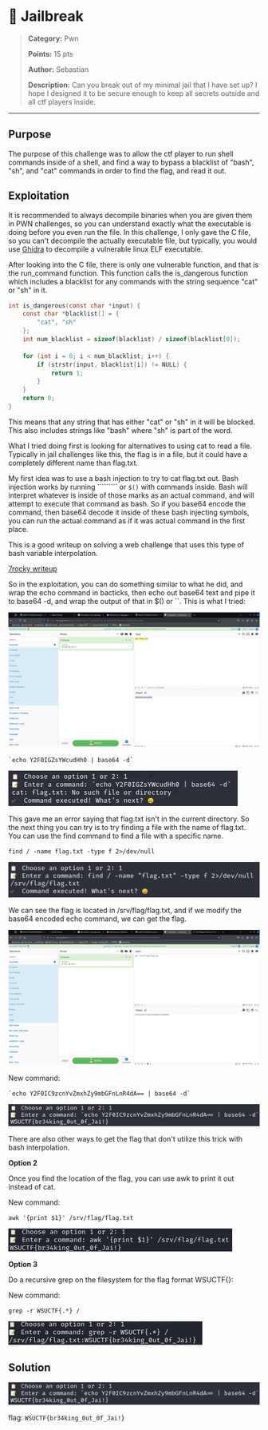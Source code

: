 # 🏴 Jailbreak

> **Category:** Pwn
>
> **Points:** 15 pts
>
> **Author:** Sebastian
>
> **Description:** Can you break out of my minimal jail that I have set up? I hope I designed it to be secure enough to keep all secrets outside and all ctf players inside.

---

## Purpose

The purpose of this challenge was to allow the ctf player to run shell commands inside of a shell, and find a way to bypass a blacklist of "bash", "sh", and "cat" commands in order to find the flag, and read it out.

## Exploitation

It is recommended to always decompile binaries when you are given them in PWN challenges, so you can understand exactly what the executable is doing before you even run the file. In this challenge, I only gave the C file, so you can't decompile the actually executable file, but typically, you would use [Ghidra](https://github.com/NationalSecurityAgency/ghidra) to decompile a vulnerable linux ELF executable.

After looking into the C file, there is only one vulnerable function, and that is the run_command function. This function calls the is_dangerous function which includes a blacklist for any commands with the string sequence "cat" or "sh" in it.

```C
int is_dangerous(const char *input) {
    const char *blacklist[] = {
        "cat", "sh"
    };
    int num_blacklist = sizeof(blacklist) / sizeof(blacklist[0]);

    for (int i = 0; i < num_blacklist; i++) {
        if (strstr(input, blacklist[i]) != NULL) {
            return 1;
        }
    }
    return 0;
}
```

This means that any string that has either "cat" or "sh" in it will be blocked. This also includes strings like "bash" where "sh" is part of the word.

What I tried doing first is looking for alternatives to using cat to read a file. Typically in jail challenges like this, the flag is in a file, but it could have a completely different name than flag.txt.

My first idea was to use a bash injection to try to cat flag.txt out. Bash injection works by running ````````` or ```$()``` with commands inside. Bash will interpret whatever is inside of those marks as an actual command, and will attempt to execute that command as bash. So if you base64 encode the command, then base64 decode it inside of these bash injecting symbols, you can run the actual command as if it was actual command in the first place.

This is a good writeup on solving a web challenge that uses this type of bash variable interpolation.

[7rocky writeup](https://7rocky.github.io/en/ctf/htb-challenges/web/the-magic-informer/)

So in the exploitation, you can do something similar to what he did, and wrap the echo command in bacticks, then echo out base64 text and pipe it to base64 -d, and wrap the output of that in $() or ``. This is what I tried:

![initial echo command](./catflag.png)

```
`echo Y2F0IGZsYWcudHh0 | base64 -d`
```

![initial try to cat flag](./catflagresult1.png)

This gave me an error saying that flag.txt isn't in the current directory. So the next thing you can try is to try finding a file with the name of flag.txt.
You can use the find command to find a file with a specific name.

```
find / -name flag.txt -type f 2>/dev/null
```

![find flag](./findflag.png)

We can see the flag is located in /srv/flag/flag.txt, and if we modify the base64 encoded echo command, we can get the flag.

![new echo command](./catflag2.png)

New command:

```
`echo Y2F0IC9zcnYvZmxhZy9mbGFnLnR4dA== | base64 -d`
```

![final command solution](./echoSolution.png)

There are also other ways to get the flag that don't utilize this trick with bash interpolation.

**Option 2**

Once you find the location of the flag, you can use awk to print it out instead of cat.

New command:

```
awk '{print $1}' /srv/flag/flag.txt
```

![awksolution](./awksolution.png)

**Option 3**

Do a recursive grep on the filesystem for the flag format WSUCTF{}:

New command:

```
grep -r WSUCTF{.*} /
```

![grepsolution](./grepSolution.png)

## Solution

![Solution](./echoSolution.png)

flag: ```WSUCTF{br34king_0ut_0f_Jai!}```